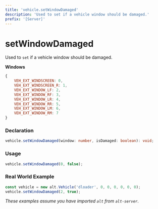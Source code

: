 ```yaml
---
title: 'vehicle.setWindowDamaged'
description: 'Used to set if a vehicle window should be damaged.'
prefix: '[Server]'
---
```


# setWindowDamaged

Used to `set` if a vehicle window should be damaged.

**Windows**

```js
{
    VEH_EXT_WINDSCREEN: 0,
    VEH_EXT_WINDSCREEN_R: 1,
    VEH_EXT_WINDOW_LF: 2,
    VEH_EXT_WINDOW_RF: 3,
    VEH_EXT_WINDOW_LR: 4,
    VEH_EXT_WINDOW_RR: 5,
    VEH_EXT_WINDOW_LM: 6,
    VEH_EXT_WINDOW_RM: 7
}
```

### Declaration

```typescript
vehicle.setWindowDamaged(window: number, isDamaged: boolean): void;
```

### Usage

```js
vehicle.setWindowDamaged(0, false);
```

### Real World Example

```js
const vehicle = new alt.Vehicle('dloader', 0, 0, 0, 0, 0, 0);
vehicle.setWindowDamaged(2, true);
```

_These examples assume you have imported `alt` from `alt-server`._